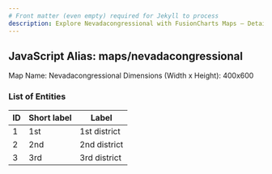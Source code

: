 ```yaml
---
# Front matter (even empty) required for Jekyll to process
description: Explore Nevadacongressional with FusionCharts Maps – Detailed features for seamless integration. Try now & enhance your data visualization today! 
---
```


## JavaScript Alias: maps/nevadacongressional

Map Name: Nevadacongressional
Dimensions (Width x Height): 400x600





### List of Entities

ID | Short label | Label
---|---|---|
1|1st|1st district
2|2nd|2nd district
3|3rd|3rd district

